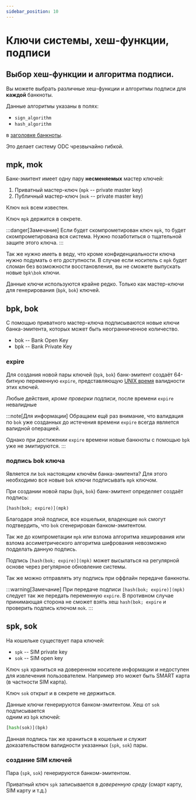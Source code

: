 ```yaml
---
sidebar_position: 10
---
```

# Ключи системы, хеш-функции, подписи

## Выбор хеш-функции и алгоритма подписи.

Вы можете выбрать различные хеш-функции
и алгоритмы подписи
для **каждой** банкноты.

Данные алгоритмы указаны в полях:
* `sign_algorithm`
* `hash_algorithm`

в [заголовке банкноты](../04-banknote/header.md).

Это делает систему ODC чрезвычайно гибкой. 

## mpk, mok

Банк-эмитент имеет одну пару 
**несменяемых**
мастер ключей:
1. Приватный мастер-ключ (`mpk` -- private master key)
2. Публичный мастер-ключ (`mok` -- private master key)

Ключ `mok` всем известен.

Ключ `mpk` держится в секрете.

:::danger[Замечание]
Если будет скомпрометирован
ключ `mpk`, то будет скомпрометирована
вся система. 
Нужно позаботиться о тщательной защите этого ключа.
:::

Так же нужно иметь в веду, что кроме конфиденциальности
ключа нужно подумать о его доступности. 
В случае если носитель с `mpk` будет сломан без возможности
восстановления, вы не сможете выпускать 
новые `bpk\bok` ключи.     

Данные ключи используются крайне редко.
Только как мастер-ключи для генерирования
(`bpk`, `bok`) ключей.

## bpk, bok

С помощью приватного мастер-ключа подписываются новые ключи
банка-эмитента, которых может быть неогранниченное количество.

* bok -- Bank Open Key
* bpk -- Bank Private Key



### expire

Для создания новой пары ключей
(`bpk`, `bok`)
банк-эмитент 
создаёт 64-битную переменную
`expire`, 
представляющую 
[UNIX время](https://ru.wikipedia.org/wiki/Unix-время)
валидности этих ключей.

Любые действия, *кроме проверки подписи*,
после времени `expire`
невалидные

:::note[Для информации]
Обращаем ещё раз внимание,
что валидация по `bok`
уже созданных до истечения времени `expire`
всегда является валидной операцией.

Однако при достижении `expire`
времени новые банкноты 
с помощью `bpk` уже не эмитируются.
:::

### подпись bok ключа

Является ли `bok` настоящим ключём банка-эмитента?
Для этого необходимо все новые `bok`
ключи подписывать `mpk` ключом.

При создании новой пары
(`bpk`, `bok`)
банк-эмитент 
определяет
создаёт подпись:
```
[hash(bok; expire)](mpk)
```
Благодаря этой подписи, все кошельки,
владеющие `mok` смогут подтвердить, что
`bok` сгенерирован банком-эмитентом.

Так же до компрометации
`mpk`
или взлома алгоритма хеширования
или взлома ассиметрического алгоритма шифрования
невозможно подделать данную подпись.

Подпись `[hash(bok; expire)](mpk)` может
высылаться на регулярной основе через
регулярное обновление системы.

Так же можно отправлять эту подпись при
оффлайн передаче банкноты.

:::warning[Замечание]
При передаче подписи
`[hash(bok; expire)](mpk)`
следует так же передать
переменную `expire`.
В противном случае принимающая сторона не 
сможет взять хеш `hash(bok; expire`
и проверить подпись ключом `mok`.
:::


## spk, sok

На кошельке существует
пара ключей:

* `spk` -- SIM private key 
* `sok` -- SIM open key

Ключ `spk` храниться на доверенном носителе информации
и недоступен для извлечения пользователем.
Например это может быть SMART карта 
(в частности SIM карта).

Ключ `sok` открыт и в секрете не держиться.

Данные ключи генерируются банком-эмитентом.
Хеш от `sok` подписывается  
одним из `bpk` ключей:
```python
[hash(sok)](bpk)
```

Данная подпись так же храниться в кошельке 
и служит доказательством валидности указанных
(`spk`, `sok`) пары.

### создание SIM ключей

Пара (`spk`, `sok`) генерируются
банком-эмитентом.

Приватный ключ `spk`
записывается в *доверенную среду*
(смарт карту, SIM карту и т.д.)